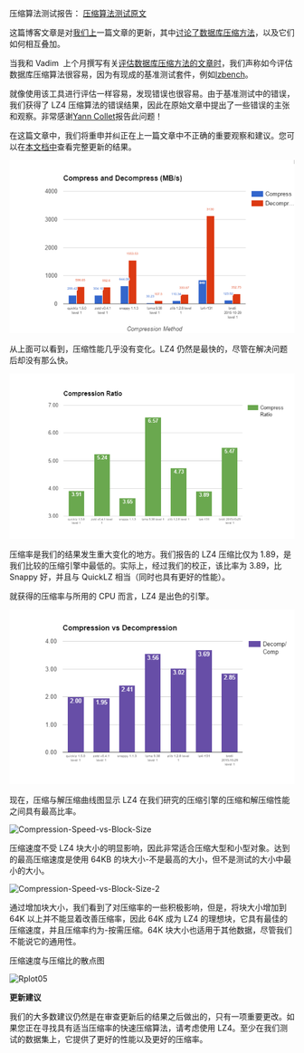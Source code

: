 压缩算法测试报告： 
[压缩算法测试原文](https://www.percona.com/blog/2016/04/13/evaluating-database-compression-methods-update/)

这篇博客文章是对[我们上](https://www.percona.com/blog/2016/03/09/evaluating-database-compression-methods/)一篇文章的更新，其中[讨论了数据库压缩方法](https://www.percona.com/blog/2016/03/09/evaluating-database-compression-methods/)，以及它们如何相互叠加。

当我和 Vadim  上个月撰写有关[评估数据库压缩方法的文章时](https://www.percona.com/blog/2016/03/09/evaluating-database-compression-methods/)，我们声称如今评估数据库压缩算法很容易，因为有现成的基准测试套件，例如[lzbench](https://github.com/inikep/lzbench)。

就像使用该工具进行评估一样容易，发现错误也很容易。由于基准测试中的错误，我们获得了 LZ4 压缩算法的错误结果，因此在原始文章中提出了一些错误的主张和观察。非常感谢[Yann Collet](http://fastcompression.blogspot.com/)报告此问题！

在这篇文章中，我们将重申并纠正在上一篇文章中不正确的重要观察和建议。您可以在[本文档中](https://docs.google.com/spreadsheets/d/1385RUevHgwYEnhL7wUaVAYPej5wvg9WPlq1Zm8usNqU/edit#gid=2094062265)查看完整更新的结果。

![compression-method](../images/Compression-Method.png)

从上面可以看到，压缩性能几乎没有变化。LZ4 仍然是最快的，尽管在解决问题后却没有那么快。

![Compression-Ratio](../images/Compression-Ratio.png)

压缩率是我们的结果发生重大变化的地方。我们报告的 LZ4 压缩比仅为 1.89，是我们比较的压缩引擎中最低的。实际上，经过我们的校正，该比率为 3.89，比 Snappy 好，并且与 QuickLZ 相当（同时也具有更好的性能）。

就获得的压缩率与所用的 CPU 而言，LZ4 是出色的引擎。

![Compression-vs-Decompression](../images/Compression-vs-Decompression.png)

现在，压缩与解压缩曲线图显示 LZ4 在我们研究的压缩引擎的压缩和解压缩性能之间具有最高比率。

![Compression-Speed-vs-Block-Size](https://www.percona.com/blog/wp-content/uploads/2016/04/Compression-Speed-vs-Block-Size.png)

压缩速度不受 LZ4 块大小的明显影响，因此非常适合压缩大型和小型对象。达到的最高压缩速度是使用 64KB 的块大小-不是最高的大小，但不是测试的大小中最小的大小。

![Compression-Speed-vs-Block-Size-2](https://www.percona.com/blog/wp-content/uploads/2016/04/Compression-Speed-vs-Block-Size-2.png)

通过增加块大小，我们看到了对压缩率的一些积极影响，但是，将块大小增加到 64K 以上并不能显着改善压缩率，因此 64K 成为 LZ4 的理想块，它具有最佳的压缩速度，并且压缩率约为-按需压缩。64K 块大小也适用于其他数据，尽管我们不能说它的通用性。

压缩速度与压缩比的散点图

![Rplot05](https://www.percona.com/blog/wp-content/uploads/2016/04/Rplot05.png)

**更新建议**

我们的大多数建议仍然是在审查更新后的结果之后做出的，只有一项重要更改。如果您正在寻找具有适当压缩率的快速压缩算法，请考虑使用 LZ4。至少在我们测试的数据集上，它提供了更好的性能以及更好的压缩率。

